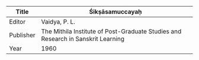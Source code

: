 |Title | Śikṣāsamuccayaḥ 
| --- | --- 
|Editor | Vaidya, P. L.
|Publisher | The Mithila Institute of Post-Graduate Studies and Research in Sanskrit Learning
|Year | 1960